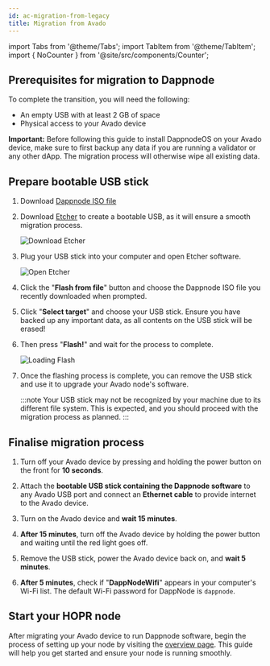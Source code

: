 ```yaml
---
id: ac-migration-from-legacy
title: Migration from Avado
---
```


import Tabs from '@theme/Tabs';
import TabItem from '@theme/TabItem';
import { NoCounter } from '@site/src/components/Counter';

<NoCounter>

## Prerequisites for migration to Dappnode

To complete the transition, you will need the following:

- An empty USB with at least 2 GB of space
- Physical access to your Avado device

**Important:** Before following this guide to install DappnodeOS on your Avado device, make sure to first backup any data if you are running a validator or any other dApp. The migration process will otherwise wipe all existing data.

## Prepare bootable USB stick
 
1. Download [Dappnode ISO file](https://github.com/dappnode/DAppNode/releases/download/v0.2.94/DAppNode-v0.2.94-debian-bookworm-amd64-unattended.iso)

2. Download [Etcher](https://etcher.balena.io/#download-etcher) to create a bootable USB, as it will ensure a smooth migration process.

    ![Download Etcher](/img/node/download-etcher.png)

3. Plug your USB stick into your computer and open Etcher software.

    ![Open Etcher](/img/node/etcher-wizard-1.png)

4. Click the "**Flash from file**" button and choose the Dappnode ISO file you recently downloaded when prompted.

5. Click "**Select target**" and choose your USB stick. Ensure you have backed up any important data, as all contents on the USB stick will be erased!

6. Then press "**Flash!**" and wait for the process to complete.

    ![Loading Flash](/img/node/etcher-wizard-2.png)

7. Once the flashing process is complete, you can remove the USB stick and use it to upgrade your Avado node's software.

    :::note
    Your USB stick may not be recognized by your machine due to its different file system. This is expected, and you should proceed with the migration process as planned.
    :::

## Finalise migration process

1. Turn off your Avado device by pressing and holding the power button on the front for **10 seconds**.

2. Attach the **bootable USB stick containing the Dappnode software** to any Avado USB port and connect an **Ethernet cable** to provide internet to the Avado device.

3. Turn on the Avado device and **wait 15 minutes**.

4. **After 15 minutes**, turn off the Avado device by holding the power button and waiting until the red light goes off.

5. Remove the USB stick, power the Avado device back on, and **wait 5 minutes**.

6. **After 5 minutes**, check if "**DappNodeWifi**" appears in your computer's Wi-Fi list. The default Wi-Fi password for DappNode is `dappnode`.

## Start your HOPR node

After migrating your Avado device to run Dappnode software, begin the process of setting up your node by visiting the [overview page](./run-a-node-overview#ready-to-run-your-node). This guide will help you get started and ensure your node is running smoothly.

</NoCounter>